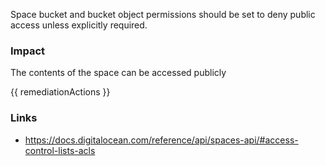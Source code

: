 
Space bucket and bucket object permissions should be set to deny public access unless explicitly required.

### Impact
The contents of the space can be accessed publicly

<!-- DO NOT CHANGE -->
{{ remediationActions }}

### Links
- https://docs.digitalocean.com/reference/api/spaces-api/#access-control-lists-acls
        